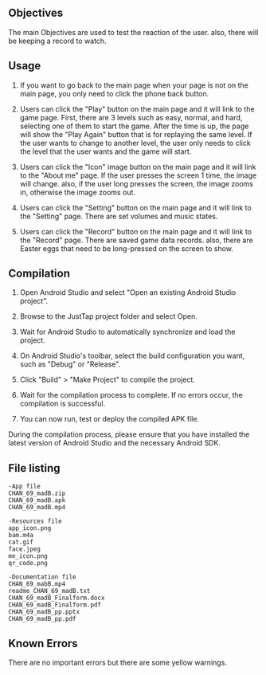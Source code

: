 ## Objectives
The main Objectives are used to test the reaction of the user. also, there will be keeping a record to watch.

## Usage
1. If you want to go back to the main page when your page is not on the main page, you only need to click the phone back button.

2. Users can click the "Play" button on the main page and it will link to the game page. First, there are 3 levels such as easy, normal, and hard, selecting one of them to start the game. After the time is up, the page will show the "Play Again" button that is for replaying the same level. If the user wants to change to another level, the user only needs to click the level that the user wants and the game will start.

3. Users can click the "Icon" image button on the main page and it will link to the "About me" page. If the user presses the screen 1 time, the image will change. also, if the user long presses the screen, the image zooms in, otherwise the image zooms out. 

4. Users can click the "Setting" button on the main page and it will link to the "Setting" page. There are set volumes and music states.

5. Users can click the "Record" button on the main page and it will link to the "Record" page.  There are saved game data records. also, there are Easter eggs that need to be long-pressed on the screen to show.

## Compilation

1. Open Android Studio and select "Open an existing Android Studio project".

2. Browse to the JustTap project folder and select Open.

3. Wait for Android Studio to automatically synchronize and load the project.

4. On Android Studio's toolbar, select the build configuration you want, such as "Debug" or "Release".

5. Click "Build" > "Make Project" to compile the project.

6. Wait for the compilation process to complete. If no errors occur, the compilation is successful.

7. You can now run, test or deploy the compiled APK file.

During the compilation process, please ensure that you have installed the latest version of Android Studio and the necessary Android SDK.

## File listing

	-App file 
	CHAN_69_madB.zip
	CHAN_69_madB.apk
	CHAN_69_madB.mp4

	-Resources file
	app_icon.png
	bam.m4a
	cat.gif
	face.jpeg
	me_icon.png
	qr_code.png

	-Documentation file
	CHAN_69_mabB.mp4
	readme_CHAN_69_madB.txt
	CHAN_69_madB_Finalform.docx
	CHAN_69_madB_Finalform.pdf
	CHAN_69_madB_pp.pptx
	CHAN_69_madB_pp.pdf

## Known Errors
There are no important errors but there are some yellow warnings.
